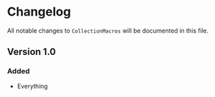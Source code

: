 # Changelog

All notable changes to `CollectionMacros` will be documented in this file.

## Version 1.0

### Added
- Everything
